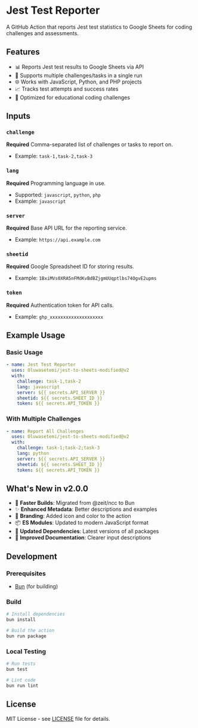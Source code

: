 # Jest Test Reporter

A GitHub Action that reports Jest test statistics to Google Sheets for coding challenges and assessments.

## Features

- 📊 Reports Jest test results to Google Sheets via API
- 🔄 Supports multiple challenges/tasks in a single run
- 🌐 Works with JavaScript, Python, and PHP projects
- 📈 Tracks test attempts and success rates
- 🎯 Optimized for educational coding challenges

## Inputs

### `challenge`
**Required** Comma-separated list of challenges or tasks to report on.
- Example: `task-1,task-2,task-3`

### `lang`
**Required** Programming language in use.
- Supported: `javascript`, `python`, `php`
- Example: `javascript`

### `server`
**Required** Base API URL for the reporting service.
- Example: `https://api.example.com`

### `sheetid`
**Required** Google Spreadsheet ID for storing results.
- Example: `1BxiMVs0XRA5nFMdKvBdBZjgmUUqptlbs74OgvE2upms`

### `token`
**Required** Authentication token for API calls.
- Example: `ghp_xxxxxxxxxxxxxxxxxxxx`

## Example Usage

### Basic Usage
```yaml
- name: Jest Test Reporter
  uses: Oluwasetemi/jest-to-sheets-modified@v2
  with:
    challenge: task-1,task-2
    lang: javascript
    server: ${{ secrets.API_SERVER }}
    sheetid: ${{ secrets.SHEET_ID }}
    token: ${{ secrets.API_TOKEN }}
```

### With Multiple Challenges
```yaml
- name: Report All Challenges
  uses: Oluwasetemi/jest-to-sheets-modified@v2
  with:
    challenge: task-1;task-2;task-3
    lang: python
    server: ${{ secrets.API_SERVER }}
    sheetid: ${{ secrets.SHEET_ID }}
    token: ${{ secrets.API_TOKEN }}
```

## What's New in v2.0.0

- 🚀 **Faster Builds**: Migrated from @zeit/ncc to Bun
- ✨ **Enhanced Metadata**: Better descriptions and examples
- 🎨 **Branding**: Added icon and color to the action
- 📦 **ES Modules**: Updated to modern JavaScript format
- 🔧 **Updated Dependencies**: Latest versions of all packages
- 📝 **Improved Documentation**: Clearer input descriptions

## Development

### Prerequisites
- [Bun](https://bun.sh/) (for building)

### Build
```bash
# Install dependencies
bun install

# Build the action
bun run package
```

### Local Testing
```bash
# Run tests
bun test

# Lint code
bun run lint
```

## License

MIT License - see [LICENSE](LICENSE) file for details.
